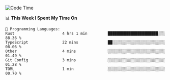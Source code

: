 <!--START_SECTION:waka-->
![Code Time](http://img.shields.io/badge/Code%20Time-1%2C023%20hrs%2031%20mins-blue)

📊 **This Week I Spent My Time On** 

```text
💬 Programming Languages: 
Rust                     4 hrs 1 min         ██████████████████████░░░   88.36 % 
TypeScript               22 mins             ██░░░░░░░░░░░░░░░░░░░░░░░   08.06 % 
Other                    4 mins              ░░░░░░░░░░░░░░░░░░░░░░░░░   01.49 % 
Git Config               3 mins              ░░░░░░░░░░░░░░░░░░░░░░░░░   01.28 % 
TOML                     1 min               ░░░░░░░░░░░░░░░░░░░░░░░░░   00.70 % 
```


<!--END_SECTION:waka-->